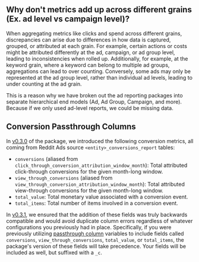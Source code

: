 ## Why don't metrics add up across different grains (Ex. ad level vs campaign level)?
When aggregating metrics like clicks and spend across different grains, discrepancies can arise due to differences in how data is captured, grouped, or attributed at each grain. For example, certain actions or costs might be attributed differently at the ad, campaign, or ad group level, leading to inconsistencies when rolled up. Additionally, for example, at the keyword grain, where a keyword can belong to multiple ad groups, aggregations can lead to over counting. Conversely, some ads may only be represented at the ad group level, rather than individual ad levels, leading to under counting at the ad grain.

This is a reason why we have broken out the ad reporting packages into separate hierarchical end models (Ad, Ad Group, Campaign, and more). Because if we only used ad-level reports, we could be missing data.

## Conversion Passthrough Columns
In [v0.3.0](https://github.com/fivetran/dbt_reddit_ads/releases/tag/v0.3.0) of the package, we introduced the following conversion metrics, all coming from Reddit Ads source `<entity>_conversions_report` tables:
- `conversions` (aliased from `click_through_conversion_attribution_window_month`): Total attributed click-through conversions for the given month-long window.
- `view_through_conversions` (aliased from `view_through_conversion_attribution_window_month`): Total attributed view-through conversions for the given month-long window.
- `total_value`: Total monetary value associated with a conversion event.
- `total_items`: Total number of items involved in a conversion event.

In [v0.3.1](https://github.com/fivetran/dbt_reddit_ads/releases/tag/v0.3.1), we ensured that the addition of these fields was truly backwards compatible and would avoid duplicate column errors regardless of whatever configurations you previously had in place. Specifically, if you were previously utilizing [passthrough column](https://github.com/fivetran/dbt_reddit_ads?tab=readme-ov-file#passing-through-additional-metrics) variables to include fields called `conversions`, `view_through_conversions`, `total_value`, or `total_items`, the package's version of these fields will take precedence. Your fields will be included as well, but suffixed with a `_c`.